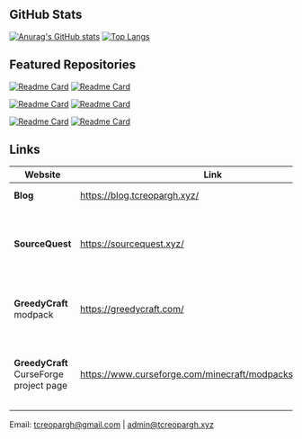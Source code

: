 ## GitHub Stats
[![Anurag's GitHub stats](https://github-readme-stats.vercel.app/api?username=TCreopargh&show_icons=true&theme=dracula&hide_border=true&include_all_commits=true&count_private=true)](https://github.com/TCreopargh)
[![Top Langs](https://github-readme-stats.vercel.app/api/top-langs/?username=TCreopargh&layout=compact&theme=dracula&hide_border=true&langs_count=6)](https://github.com/TCreopargh?tab=repositories)

## Featured Repositories

[![Readme Card](https://github-readme-stats.vercel.app/api/pin/?username=TCreopargh&repo=GreedyCraft&theme=dracula&hide_border=true)](https://github.com/TCreopargh/GreedyCraft)
[![Readme Card](https://github-readme-stats.vercel.app/api/pin/?username=TCreopargh&repo=A-Million-Things-To-Do&theme=dracula&hide_border=true)](https://github.com/TCreopargh/A-Million-Things-To-Do)

[![Readme Card](https://github-readme-stats.vercel.app/api/pin/?username=GentleWine&repo=mall&show_owner=true&theme=dracula&hide_border=true)](https://github.com/GentleWine/mall)
[![Readme Card](https://github-readme-stats.vercel.app/api/pin/?username=TCreopargh&repo=CraftTweakerIntegration&theme=dracula&hide_border=true)](https://github.com/TCreopargh/CraftTweakerIntegration)

[![Readme Card](https://github-readme-stats.vercel.app/api/pin/?username=TCreopargh&repo=Versioner&theme=dracula&hide_border=true)](https://github.com/TCreopargh/Versioner)
[![Readme Card](https://github-readme-stats.vercel.app/api/pin/?username=TCreopargh&repo=Text-Converter-Android&theme=dracula&hide_border=true)](https://github.com/TCreopargh/Text-Converter-Android)

## Links

Website | Link | Description
--- | --- | ---
**Blog** | https://blog.tcreopargh.xyz/ | Personal Blog
**SourceQuest** | https://sourcequest.xyz/ | For sharing and discovering open source projects
**GreedyCraft** modpack | https://greedycraft.com/ | Official site of my GreedyCraft Minecraft modpack
**GreedyCraft** CurseForge project page | https://www.curseforge.com/minecraft/modpacks/greedycraft | Download page and description of GreedyCraft modpack

Email: tcreopargh@gmail.com | admin@tcreopargh.xyz
